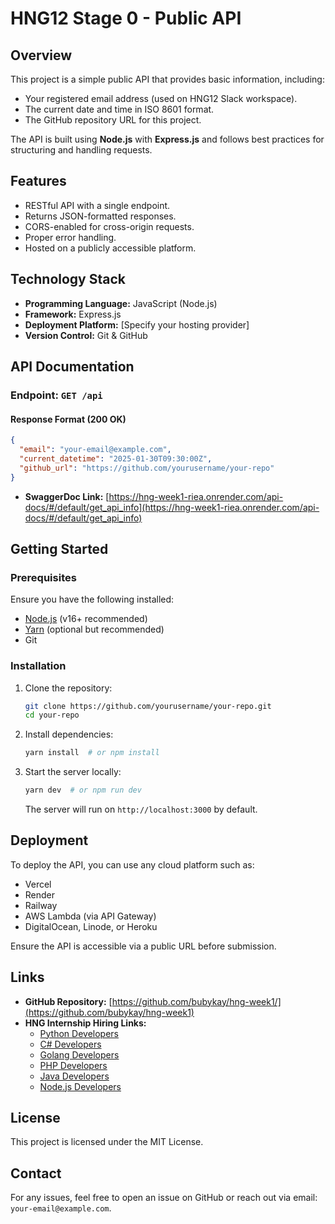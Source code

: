 # HNG12 Stage 0 - Public API

## Overview
This project is a simple public API that provides basic information, including:
- Your registered email address (used on HNG12 Slack workspace).
- The current date and time in ISO 8601 format.
- The GitHub repository URL for this project.

The API is built using **Node.js** with **Express.js** and follows best practices for structuring and handling requests.

## Features
- RESTful API with a single endpoint.
- Returns JSON-formatted responses.
- CORS-enabled for cross-origin requests.
- Proper error handling.
- Hosted on a publicly accessible platform.

## Technology Stack
- **Programming Language:** JavaScript (Node.js)
- **Framework:** Express.js
- **Deployment Platform:** [Specify your hosting provider]
- **Version Control:** Git & GitHub

## API Documentation
### Endpoint: `GET /api`
#### Response Format (200 OK)
```json
{
  "email": "your-email@example.com",
  "current_datetime": "2025-01-30T09:30:00Z",
  "github_url": "https://github.com/yourusername/your-repo"
}
```
- **SwaggerDoc Link:** [https://hng-week1-riea.onrender.com/api-docs/#/default/get_api_info](https://hng-week1-riea.onrender.com/api-docs/#/default/get_api_info)

## Getting Started
### Prerequisites
Ensure you have the following installed:
- [Node.js](https://nodejs.org/) (v16+ recommended)
- [Yarn](https://yarnpkg.com/) (optional but recommended)
- Git

### Installation
1. Clone the repository:
   ```sh
   git clone https://github.com/yourusername/your-repo.git
   cd your-repo
   ```

2. Install dependencies:
   ```sh
   yarn install  # or npm install
   ```

3. Start the server locally:
   ```sh
   yarn dev  # or npm run dev
   ```
   The server will run on `http://localhost:3000` by default.

## Deployment
To deploy the API, you can use any cloud platform such as:
- Vercel
- Render
- Railway
- AWS Lambda (via API Gateway)
- DigitalOcean, Linode, or Heroku

Ensure the API is accessible via a public URL before submission.

## Links
- **GitHub Repository:** [https://github.com/bubykay/hng-week1/](https://github.com/bubykay/hng-week1)
- **HNG Internship Hiring Links:**
  - [Python Developers](https://hng.tech/hire/python-developers)
  - [C# Developers](https://hng.tech/hire/csharp-developers)
  - [Golang Developers](https://hng.tech/hire/golang-developers)
  - [PHP Developers](https://hng.tech/hire/php-developers)
  - [Java Developers](https://hng.tech/hire/java-developers)
  - [Node.js Developers](https://hng.tech/hire/nodejs-developers)

## License
This project is licensed under the MIT License.

## Contact
For any issues, feel free to open an issue on GitHub or reach out via email: `your-email@example.com`.

